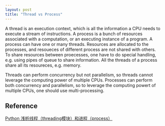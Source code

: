 ```yaml
---
layout: post
title: "Thread vs Process"
---
```


A thread is an execution context, which is all the information a CPU needs to execute a stream of instructions. A process is a bunch of resources associated with a computation, or an executing instance of a program. A process can have one or many threads. Resources are allocated to the processes, and resoueces of different process are not shared with others. To share resources between proecesses, one have to do special handling, e.g. using pipes of queue to share information. All the threads of a process share all its resoureces, e.g. memory.

Threads can perform concurrency but not parallelism, so threads cannot leverage the computing power of multiple CPUs. Processes can perform both concurrency and parallelism, so to leverage the computing powert of multiple CPUs, one should use multi-processing.

## Reference

[Python 浅析线程（threading模块）和进程（process）](https://www.cnblogs.com/wj-1314/p/8263328.html)
